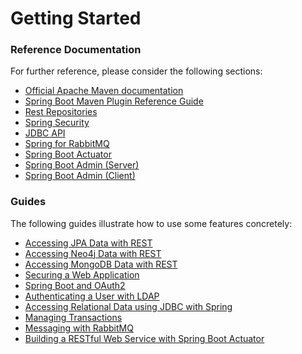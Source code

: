 # Getting Started

### Reference Documentation
For further reference, please consider the following sections:

* [Official Apache Maven documentation](https://maven.apache.org/guides/index.html)
* [Spring Boot Maven Plugin Reference Guide](https://docs.spring.io/spring-boot/docs/2.1.9.RELEASE/maven-plugin/)
* [Rest Repositories](https://docs.spring.io/spring-boot/docs/2.1.9.RELEASE/reference/htmlsingle/#howto-use-exposing-spring-data-repositories-rest-endpoint)
* [Spring Security](https://docs.spring.io/spring-boot/docs/2.1.9.RELEASE/reference/htmlsingle/#boot-features-security)
* [JDBC API](https://docs.spring.io/spring-boot/docs/2.1.9.RELEASE/reference/htmlsingle/#boot-features-sql)
* [Spring for RabbitMQ](https://docs.spring.io/spring-boot/docs/2.1.9.RELEASE/reference/htmlsingle/#boot-features-amqp)
* [Spring Boot Actuator](https://docs.spring.io/spring-boot/docs/2.1.9.RELEASE/reference/htmlsingle/#production-ready)
* [Spring Boot Admin (Server)](https://codecentric.github.io/spring-boot-admin/current/#getting-started)
* [Spring Boot Admin (Client)](https://codecentric.github.io/spring-boot-admin/current/#getting-started)

### Guides
The following guides illustrate how to use some features concretely:

* [Accessing JPA Data with REST](https://spring.io/guides/gs/accessing-data-rest/)
* [Accessing Neo4j Data with REST](https://spring.io/guides/gs/accessing-neo4j-data-rest/)
* [Accessing MongoDB Data with REST](https://spring.io/guides/gs/accessing-mongodb-data-rest/)
* [Securing a Web Application](https://spring.io/guides/gs/securing-web/)
* [Spring Boot and OAuth2](https://spring.io/guides/tutorials/spring-boot-oauth2/)
* [Authenticating a User with LDAP](https://spring.io/guides/gs/authenticating-ldap/)
* [Accessing Relational Data using JDBC with Spring](https://spring.io/guides/gs/relational-data-access/)
* [Managing Transactions](https://spring.io/guides/gs/managing-transactions/)
* [Messaging with RabbitMQ](https://spring.io/guides/gs/messaging-rabbitmq/)
* [Building a RESTful Web Service with Spring Boot Actuator](https://spring.io/guides/gs/actuator-service/)

